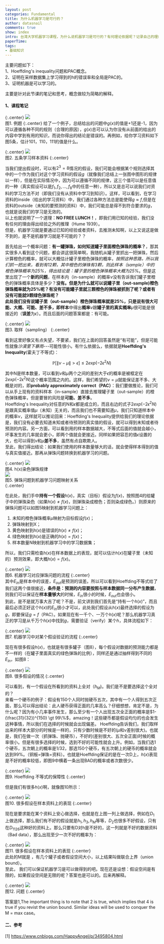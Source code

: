 ```yaml
---
layout: post
categories: Fundamental
title: 为什么机器学习是可行的？
author: datasnail
comments: true
show: index
intro: 台湾大学机器学习课程，为什么说机器学习是可行的？有何理论依据呢？记录自己的理解，帮助日后复习。
paperTime:
tags:
- 基础知识
---
```



主要问题如下：  
1、Hoeffding's inequality问题和PAC概念。    
2、证明在采样数据集上学习得到的h的错误率和全局是PAC的。  
3、证明机器是可以学习的。  

主要是针对此节课的笔记和思考，概念做较为简略的解释。  
#### **1、课程笔记**

{:.center}
![](/postimg/y_machine_learning_works/two_controversial_answers.jpg)  
图1. 例题
{:.center}
给了一个例子，总结给出的问题中$g(x)$的值是+1还是-1，因为可以遵循各种不同的规则（合理的原因），$g(x)$总可以认为你没有从前面的给出的内容中学到有用的知识，而说你得出的结论是错误的。再例如，给你学习资料如下图5条，估计101，110，111的值是什么。

{:.center}
![](/postimg/y_machine_learning_works/five_learning_materias.jpg)   
图2. 五条学习样本资料
{:.center}

当我们提出假设时，可以有$2^3=8$情况的假设，我们可能会根据某个规则选择其中的一个作为我们对这个学习资料的假设$g$（就像我们总结上一张图中图形的规律以一样），但是在实际情况中，因为可以遵循不同的规律，这三个值可以是任意值的一种（真实假设可以是$f_1,f_2,...,f_8$中的任意一种），所以又是总可以说我们对资料的学习方法不对（即我们没有从资料中学习到知识）。这样，可以看到，在学习资料的inside（给出的学习资料）中，我们通过各种方法总是能使得$g \approx f$,但是在资料的outside（未知的要预测的资料）中，我们可能总是得不到符合要求的$g$，也就是说我们的学习是无效的。  
以上也就说明了一个道理：**NO FREE LUNCH！**，即我们用已知的经验，我们没有任何的理由得出经验之外的推理（Hume 1939）。  
但是，机器学习就是要通过已知的经验或者资料，去推测未知啊，以上又说这是做不到的，是不是机器学习就是不可能的？？  

首先给出一个概率问题：**有一罐弹珠，如何知道罐子里面橙色弹珠的概率？**，那其实很多人看到这个问题，都会讲这很简单啊，我随机从罐子里抓出一把弹珠，然后计算橙色的概率，就可以大概估计罐子里橙色弹珠的概率，*按照这种思路，所以我们抓一把出来，看到有12颗，其中橙色的弹珠有3颗，则此样本（sample）中的橙色弹珠概率为25%，得出结论是：罐子里的橙色弹珠概率大概为25%*。但是这里出现了一个**新的问题**，在样本内（in-sample）的概率$\nu$没有告诉我们罐子里橙色的弹珠概率具体是多少？**没有。**但是为什么就可以说罐子里（out-sample)橙色弹珠概率就为25%呢？有没有可能罐子里就三颗橙色的弹珠被抓到了呢？或者有没有可能就9颗绿色弹珠呢？  
此处我们没有说罐子里（out-sample）橙色弹珠概率就是25%，只是说有很大可能、大概、可能、差不多，即**样本**中得出**概率**$\nu$跟**罐子里的真实概率**$\mu$很可能是很接近的（**误差**为$\epsilon$）。而且后面的问题答案都是：有可能。

{:.center}
![](/postimg/y_machine_learning_works/ball_probability.jpg)  
图3. 取样（sampling） 
{:.center}

看到这里好像又有点失望，不要紧，我们在上面的回答虽然是“有可能”，但是可能性就像*沙漠里下暴雨*---可能性很小。有什么依据么，依据就是**Hoeffding's Inequality**(霍夫丁不等式)：  

$$
\mathbb{P}[\|\nu-\mu\|>\epsilon] \le 2exp(-2\epsilon^2N)
$$

其中N是样本数量，可以看到$\nu$和$\mu$两个之间的差别大于$\epsilon$的概率是被框定在$2exp(-2\epsilon^2N)$这个概率范围之内的。这样，我们希望的$\nu=\mu$就能保证差不多、大概是对的，即**probably approximately correct（PAC）**：我们要做推论，我们可以从手上现有的资料样本（in-sample）直接去推理罐子里（out-sample）的橙色弹珠概率，但是要冒的风险是**可能、差不多**。  
Hoeffding's Inequality对任意的N和$\epsilon$都是成立的，而且右边的式子$2exp(-2\epsilon^2N)$是跟真实概率值$\mu$（未知）无关的，而且我们也不需要知道$\mu$，我们只知道样本中的概率$\nu$，这样就可以推论回来：Hoeffding's Inequality提供给我们的理论依据是，我们没有必要去知道未知或者待预测的真实值的假设，就可以得到未知或者待预测的内容。另一方面，可以看到用的样本数据越大，不等式后面的值就会越小，坏事发生的几率就会更小，即两个值就会更接近。同样如果把容忍的值$\epsilon$设置的大，也可以得到$\nu$和$\mu$**差不多**，虽然有点自欺欺人。  
至此，我们得出结论：如果我们使用的样本数量够大的话，就会使得样本得到的值与真实值接近。那再从弹珠问题转换到机器学习的问题。

{:.center}
![](/postimg/y_machine_learning_works/hx_color.jpg)  
图4. h(x)染色弹珠规律  
![](/postimg/y_machine_learning_works/ball2machine_learning.jpg)  
图5. 弹珠问题到机器学习问题映射关系  
{:.center}

在此处，我们手中**持有一个假设**$h(x)$，真实（目标）假设为$f(x)$，按照图4的给罐子中的弹珠染色（如果$h(x) \ne f(x)$，则弹珠染成橙色；否则染成绿色。）则原来的弹珠问题可以如图5映射到机器学习问题上：
1. 未知的橙色弹珠概率$\mu$映射为目标假设$f(x)$；
2. 弹珠映射到X；
3. 黄色映射到$h(x)$是错误的$h(x) \ne f(x)$；
4. 绿色映射到$h(x)$是正确的$h(x) = f(x)$；
5. 样本数量N映射到机器学习中的学习数据集；

所以，我们只需检查$h(x)$在样本数据上的表现，就可以估计$h(x)$在罐子里（未知的）预测效果，即大概$h(x) = f(x)$。

{:.center}
![](/postimg/y_machine_learning_works/machine_learning_inference.jpg)  
图6. 机器学习对应弹珠问题的流程 
{:.center}  
其中$E_{in}$是样本中的误差，$E_{out}$是预测的误差。所以可以看到Hoeffding不等式给了我们这两个值很接近，**条件是：预测的内容要按照与样本数据同一分布产生数据**，则我们可以保证在**样本量够大**的时候，$E_{in}$很小的时候，$E_{out}$也会很小。  
到此，是不是就万事大吉了呢？不是，前文讲到我们首先是“持有一个$h(x)$”，而且最后必须正好这个$h(x)$的$E_{in}$很小才可以，此处我们假设从$h(x)$最终选择的假设为$g$，即要保证$g=f$（PAC）。如果现在有一千个、一万个$h(x)$呢？那么机器学习真正的学习是从千万个$h(x)$中找到$g$，需要验证（verify）某个$h$，具体流程如下：

{:.center}
![](/postimg/y_machine_learning_works/verification_sequence.jpg)  
图7. 机器学习中对某个假设验证的流程 
{:.center} 

现在有很多假设$h(x)$，也就是有很多罐子（图8），每个假设对数据的预测能力都是不一样的（在罐子里面真实的绿色弹珠的比例），同样还是通过抽样得到不同的$E_{in}$，如图8：

{:.center}
![](/postimg/y_machine_learning_works/many_hypothesises.jpg)  
图8. 很多假设的情况 
{:.center} 

可以看到，有一个假设在所看到的资料上全对（$h_M$)。我们是不是要选择这个全对的？  
来看一个硬币的例子：假设有150个人同时抛硬币五次，其中有一个人得到五次正面，那么可以得出结论：此人硬币获得正面的几率高么？仔细想想，肯定不是，为什么呢？因为有小几率事件发生，那么至少有一个人出现五次全正面的概率是$1-(\frac{31}{32})^{150} \gt 99\%$，amazing！这些硬币都是假设均匀的也会发生这种事情，所以我们在选择的时候就会出现偏差。
Hoeffding告诉我们，我们取样出来的样本大部分的时候是一样的，只有少数时候是不好的($\mu$和$\nu$差别很大)。也就是，我们在做一次（抓弹珠、抛硬币），不好的(差别很大、五次全正面)时候的概率很小。但是有很多选择的时候，选到不好的可能性就会上升。例如，当我们选1个硬币，五次朝上的概率是1/32，那选150个硬币，有五次朝上的硬币的概率就会达到99%。（铜板=弹珠=资料）。也就是Hoeffding保证的是在一次D上，$h(x)$表现是不好的概率较低，即图9中横着一条出现BAD的概率或者次数很少。

{:.center}
![](/postimg/y_machine_learning_works/hoeffding_guartee.jpg)  
图9. Hoeffding 不等式的保障性
{:.center} 

但是我们有很多$h(x)$啊，就像图10所示：

{:.center}
![](/postimg/y_machine_learning_works/many_hypothesises_hoeffding.jpg)  
图10. 很多假设在样本资料上的表现
{:.center} 

现在是要求能在某个资料上安心做选择，也就是在上图一列上做选择，例如在$D_1$上做选择，那么我们有不好的假设就是$h_1,h_3,h_M$等等，$D_2$也很多不好假设，只有在$D_{1126}$这种好的资料上。那么只要有D对h是不好的，这一列就是不好的数据资料（Bad data），那么出现至少一次不好的概率为：

{:.center}
![](/postimg/y_machine_learning_works/probabilities_many_data.jpg)  
图11. 很多假设在样本资料上的表现
{:.center}  
此处的M就是 ，有几个罐子或者假设空间大小，以上结果叫做联合上界（union bound）。  
至此， 我们可以保证机器学习是可以做得到的吧。现在还是设想：假设空间是有限的，如果假设空间是无限的呢？答案也是可以的。后来再解释。

{:.center}
![](/postimg/y_machine_learning_works/questions_end.jpg)  
图12. 问题
{:.center}

答案是1,The important thing is to note that 2 is true, which implies that 4 is true if you revist the union bound. Similar ideas will be used to conquer the M = max case。

#### **二、参考**
[1] https://www.cnblogs.com/HappyAngel/p/3495804.html  
